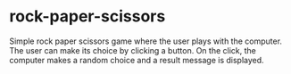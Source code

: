 # rock-paper-scissors

Simple rock paper scissors game where the user plays with the computer. The user can make its choice by clicking a button. On the click, the computer makes a random choice and a result message is displayed.
